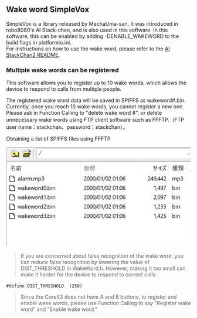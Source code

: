 
## Wake word SimpleVox
SimpleVox is a library released by MechaUma-san. It was introduced in robo8080's AI Stack-chan, and is also used in this software. In this software, this can be enabled by adding -DENABLE_WAKEWORD to the build flags in platformio.ini.  
For instructions on how to use the wake word, please refer to the [AI StackChan2 README](https://github.com/robo8080/AI_StackChan2_README/).

### Multiple wake words can be registered
This software allows you to register up to 10 wake words, which allows the device to respond to calls from multiple people.

The registered wake word data will be saved in SPIFFS as wakeword#.bin. Currently, once you reach 10 wake words, you cannot register a new one. Please ask in Function Calling to "delete wake word #", or delete unnecessary wake words using FTP client software such as FFFTP.（FTP user name：stackchan、password：stackchan）。

Obtaining a list of SPIFFS files using FFFTP

![](../images/ftp.jpg)

> If you are concerned about false recognition of the wake word, you can reduce false recognition by lowering the value of DIST_THRESHOLD in WakeWord.h. However, making it too small can make it harder for the device to respond to correct calls.

```
#define DIST_THRESHOLD  (250)
```

> Since the CoreS3 does not have A and B buttons, to register and enable wake words, please use Function Calling to say "Register wake word" and "Enable wake word."

